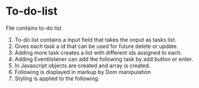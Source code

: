 # To-do-list
File contains to-do list
1. To-do list contains a input field that takes the onput as tasks list.
2. Gives each task a id that can be used for future delete or update.
3. Adding more task creates a list with different ids assigned to each.
4. Adding Eventlistener can add the following task by add button or enter.
5. In Javascript objects are created and array is created.
6. Following is displayed in markup by Dom manipulation
7. Styling is applied to the following.
